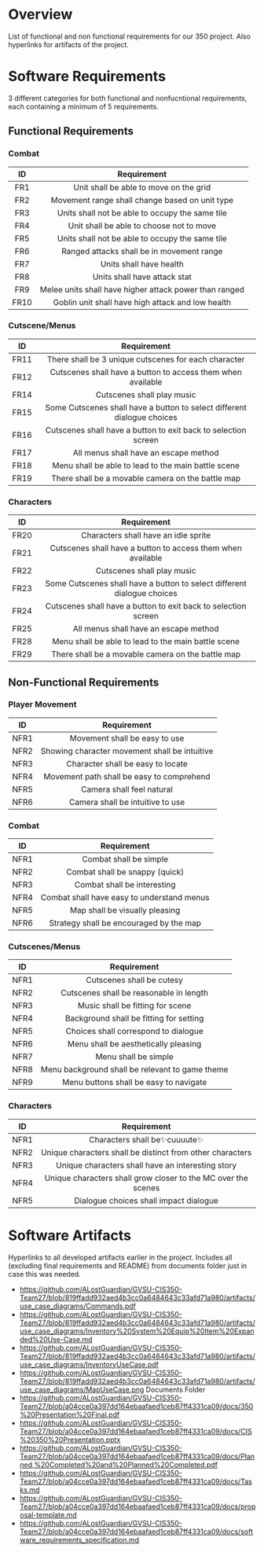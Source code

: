 # Overview
List of functional and non functional requirements for our 350 project. Also hyperlinks for artifacts of the project.
# Software Requirements
3 different categories for both functional and nonfucntional requirements, each containing a minimum of 5 requirements.
## Functional Requirements
### Combat
| ID | Requirement |
| :-------------: | :----------: |
| FR1 | Unit shall be able to move on the grid |
| FR2 | Movement range shall change based on unit type |
| FR3 | Units shall not be able to occupy the same tile |
| FR4 | Unit shall be able to choose not to move |
| FR5 | Units shall not be able to occupy the same tile |
| FR6 | Ranged attacks shall be in movement range |
| FR7 | Units shall have health |
| FR8 | Units shall have attack stat |
| FR9 | Melee units shall have higher attack power than ranged |
| FR10 | Goblin unit shall have high attack and low health |
### Cutscene/Menus
| ID | Requirement |
| :-------------: | :----------: |
| FR11 | There shall be 3 unique cutscenes for each character |
| FR12 | Cutscenes shall have a button to access them when available |
| FR14 | Cutscenes shall play music |
| FR15 | Some Cutscenes shall have a button to select different dialogue choices |
| FR16 | Cutscenes shall have a button to exit back to selection screen |
| FR17 | All menus shall have an escape method |
| FR18 | Menu shall be able to lead to the main battle scene |
| FR19 | There shall be a movable camera on the battle map |
### Characters
| ID | Requirement |
| :-------------: | :----------: |
| FR20 | Characters shall have an idle sprite |
| FR21 | Cutscenes shall have a button to access them when available |
| FR22 | Cutscenes shall play music |
| FR23 | Some Cutscenes shall have a button to select different dialogue choices |
| FR24 | Cutscenes shall have a button to exit back to selection screen |
| FR25 | All menus shall have an escape method |
| FR28 | Menu shall be able to lead to the main battle scene |
| FR29 | There shall be a movable camera on the battle map |
## Non-Functional Requirements
### Player Movement
| ID | Requirement |
| :-------------: | :----------: |
| NFR1 | Movement shall be easy to use |
| NFR2 | Showing character movement shall be intuitive |
| NFR3 |  Character shall be easy to locate |
| NFR4 | Movement path shall be easy to comprehend |
| NFR5 | Camera shall feel natural |
| NFR6 | Camera shall be intuitive to use |
### Combat
| ID | Requirement |
| :-------------: | :----------: |
| NFR1 |  Combat shall be simple  |
| NFR2 | Combat shall be snappy (quick) |
| NFR3 | Combat shall be interesting |
| NFR4 | Combat shall have easy to understand menus |
| NFR5 | Map shall be visually pleasing |
| NFR6 | Strategy shall be encouraged by the map |
### Cutscenes/Menus
| ID | Requirement |
| :-------------: | :----------: |
| NFR1 |  Cutscenes shall be cutesy  |
| NFR2 | Cutscenes shall be reasonable in length |
| NFR3 | Music shall be fitting for scene |
| NFR4 | Background shall be fitting for setting |
| NFR5 | Choices shall correspond to dialogue |
| NFR6 | Menu shall be aesthetically pleasing |
| NFR7 | Menu shall be simple |
| NFR8 | Menu background shall be relevant to game theme |
| NFR9 | Menu buttons shall be easy to navigate |
### Characters
| ID | Requirement |
| :-------------: | :----------: |
| NFR1 | Characters shall be✨cuuuute✨ |
| NFR2 | Unique characters shall be distinct from other characters |
| NFR3 | Unique characters shall have an interesting story |
| NFR4 | Unique characters shall grow closer to the MC over the scenes |
| NFR5 | Dialogue choices shall impact dialogue |
# Software Artifacts
Hyperlinks to all developed artifacts earlier in the project. Includes all (excluding final requirements and README) from documents folder just in case this was needed.
* https://github.com/ALostGuardian/GVSU-CIS350-Team27/blob/819ffadd932aed4b3cc0a6484643c33afd71a980/artifacts/use_case_diagrams/Commands.pdf
* https://github.com/ALostGuardian/GVSU-CIS350-Team27/blob/819ffadd932aed4b3cc0a6484643c33afd71a980/artifacts/use_case_diagrams/Inventory%20System%20Equip%20Item%20Expanded%20Use-Case.md
* https://github.com/ALostGuardian/GVSU-CIS350-Team27/blob/819ffadd932aed4b3cc0a6484643c33afd71a980/artifacts/use_case_diagrams/InventoryUseCase.pdf
* https://github.com/ALostGuardian/GVSU-CIS350-Team27/blob/819ffadd932aed4b3cc0a6484643c33afd71a980/artifacts/use_case_diagrams/MapUseCase.png
Documents Folder
* https://github.com/ALostGuardian/GVSU-CIS350-Team27/blob/a04cce0a397dd164ebaafaed1ceb87ff4331ca09/docs/350%20Presentation%20Final.pdf
* https://github.com/ALostGuardian/GVSU-CIS350-Team27/blob/a04cce0a397dd164ebaafaed1ceb87ff4331ca09/docs/CIS%20350%20Presentation.pptx
* https://github.com/ALostGuardian/GVSU-CIS350-Team27/blob/a04cce0a397dd164ebaafaed1ceb87ff4331ca09/docs/Planned,%20Completed%20and%20Planned%20Completed.pdf
* https://github.com/ALostGuardian/GVSU-CIS350-Team27/blob/a04cce0a397dd164ebaafaed1ceb87ff4331ca09/docs/Tasks.md
* https://github.com/ALostGuardian/GVSU-CIS350-Team27/blob/a04cce0a397dd164ebaafaed1ceb87ff4331ca09/docs/proposal-template.md
* https://github.com/ALostGuardian/GVSU-CIS350-Team27/blob/a04cce0a397dd164ebaafaed1ceb87ff4331ca09/docs/software_requirements_specification.md



